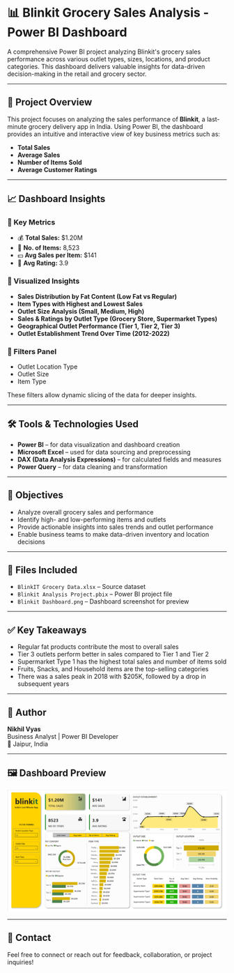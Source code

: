 # 📊 Blinkit Grocery Sales Analysis - Power BI Dashboard

A comprehensive Power BI project analyzing Blinkit's grocery sales performance across various outlet types, sizes, locations, and product categories. This dashboard delivers valuable insights for data-driven decision-making in the retail and grocery sector.

---

## 📌 Project Overview

This project focuses on analyzing the sales performance of **Blinkit**, a last-minute grocery delivery app in India. Using Power BI, the dashboard provides an intuitive and interactive view of key business metrics such as:

- **Total Sales**
- **Average Sales**
- **Number of Items Sold**
- **Average Customer Ratings**

---

## 📈 Dashboard Insights

### 🔹 Key Metrics
- 💰 **Total Sales:** $1.20M  
- 🛒 **No. of Items:** 8,523  
- 💵 **Avg Sales per Item:** $141  
- 🌟 **Avg Rating:** 3.9

### 🔹 Visualized Insights
- **Sales Distribution by Fat Content (Low Fat vs Regular)**
- **Item Types with Highest and Lowest Sales**
- **Outlet Size Analysis (Small, Medium, High)**
- **Sales & Ratings by Outlet Type (Grocery Store, Supermarket Types)**
- **Geographical Outlet Performance (Tier 1, Tier 2, Tier 3)**
- **Outlet Establishment Trend Over Time (2012-2022)**

### 🔹 Filters Panel
- Outlet Location Type
- Outlet Size
- Item Type

These filters allow dynamic slicing of the data for deeper insights.

---

## 🛠️ Tools & Technologies Used

- **Power BI** – for data visualization and dashboard creation  
- **Microsoft Excel** – used for data sourcing and preprocessing  
- **DAX (Data Analysis Expressions)** – for calculated fields and measures  
- **Power Query** – for data cleaning and transformation

---

## 🎯 Objectives

- Analyze overall grocery sales and performance
- Identify high- and low-performing items and outlets
- Provide actionable insights into sales trends and outlet performance
- Enable business teams to make data-driven inventory and location decisions

---

## 📁 Files Included

- `BlinkIT Grocery Data.xlsx` – Source dataset
- `Blinkit Analysis Project.pbix` – Power BI project file
- `Blinkit Dashboard.png` – Dashboard screenshot for preview

---

## ✅ Key Takeaways

- Regular fat products contribute the most to overall sales
- Tier 3 outlets perform better in sales compared to Tier 1 and Tier 2
- Supermarket Type 1 has the highest total sales and number of items sold
- Fruits, Snacks, and Household items are the top-selling categories
- There was a sales peak in 2018 with $205K, followed by a drop in subsequent years

---

## 📌 Author

**Nikhil Vyas**  
Business Analyst | Power BI Developer  
📍 Jaipur, India

---

## 🖼️ Dashboard Preview

![Blinkit Dashboard](./Blinkit%20Dashboard.png)

---

## 🔗 Contact

Feel free to connect or reach out for feedback, collaboration, or project inquiries!

